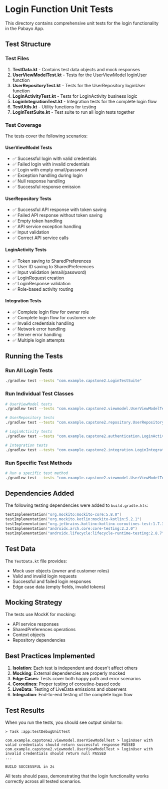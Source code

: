 # Login Function Unit Tests

This directory contains comprehensive unit tests for the login functionality in the Pabayo App.

## Test Structure

### Test Files

1. **TestData.kt** - Contains test data objects and mock responses
2. **UserViewModelTest.kt** - Tests for the UserViewModel loginUser function
3. **UserRepositoryTest.kt** - Tests for the UserRepository loginUser function  
4. **LoginActivityTest.kt** - Tests for LoginActivity business logic
5. **LoginIntegrationTest.kt** - Integration tests for the complete login flow
6. **TestUtils.kt** - Utility functions for testing
7. **LoginTestSuite.kt** - Test suite to run all login tests together

### Test Coverage

The tests cover the following scenarios:

#### UserViewModel Tests
- ✅ Successful login with valid credentials
- ✅ Failed login with invalid credentials
- ✅ Login with empty email/password
- ✅ Exception handling during login
- ✅ Null response handling
- ✅ Successful response emission

#### UserRepository Tests
- ✅ Successful API response with token saving
- ✅ Failed API response without token saving
- ✅ Empty token handling
- ✅ API service exception handling
- ✅ Input validation
- ✅ Correct API service calls

#### LoginActivity Tests
- ✅ Token saving to SharedPreferences
- ✅ User ID saving to SharedPreferences
- ✅ Input validation (email/password)
- ✅ LoginRequest creation
- ✅ LoginResponse validation
- ✅ Role-based activity routing

#### Integration Tests
- ✅ Complete login flow for owner role
- ✅ Complete login flow for customer role
- ✅ Invalid credentials handling
- ✅ Network error handling
- ✅ Server error handling
- ✅ Multiple login attempts

## Running the Tests

### Run All Login Tests
```bash
./gradlew test --tests "com.example.capstone2.LoginTestSuite"
```

### Run Individual Test Classes
```bash
# UserViewModel tests
./gradlew test --tests "com.example.capstone2.viewmodel.UserViewModelTest"

# UserRepository tests  
./gradlew test --tests "com.example.capstone2.repository.UserRepositoryTest"

# LoginActivity tests
./gradlew test --tests "com.example.capstone2.authentication.LoginActivityTest"

# Integration tests
./gradlew test --tests "com.example.capstone2.integration.LoginIntegrationTest"
```

### Run Specific Test Methods
```bash
# Run a specific test method
./gradlew test --tests "com.example.capstone2.viewmodel.UserViewModelTest.loginUser with valid credentials should return successful response"
```

## Dependencies Added

The following testing dependencies were added to `build.gradle.kts`:

```kotlin
testImplementation("org.mockito:mockito-core:5.8.0")
testImplementation("org.mockito.kotlin:mockito-kotlin:5.2.1")
testImplementation("org.jetbrains.kotlinx:kotlinx-coroutines-test:1.7.3")
testImplementation("androidx.arch.core:core-testing:2.2.0")
testImplementation("androidx.lifecycle:lifecycle-runtime-testing:2.8.7")
```

## Test Data

The `TestData.kt` file provides:
- Mock user objects (owner and customer roles)
- Valid and invalid login requests
- Successful and failed login responses
- Edge case data (empty fields, invalid tokens)

## Mocking Strategy

The tests use MockK for mocking:
- API service responses
- SharedPreferences operations
- Context objects
- Repository dependencies

## Best Practices Implemented

1. **Isolation**: Each test is independent and doesn't affect others
2. **Mocking**: External dependencies are properly mocked
3. **Edge Cases**: Tests cover both happy path and error scenarios
4. **Coroutines**: Proper testing of coroutine-based code
5. **LiveData**: Testing of LiveData emissions and observers
6. **Integration**: End-to-end testing of the complete login flow

## Test Results

When you run the tests, you should see output similar to:
```
> Task :app:testDebugUnitTest

com.example.capstone2.viewmodel.UserViewModelTest > loginUser with valid credentials should return successful response PASSED
com.example.capstone2.viewmodel.UserViewModelTest > loginUser with invalid credentials should return null PASSED
...

BUILD SUCCESSFUL in 2s
```

All tests should pass, demonstrating that the login functionality works correctly across all tested scenarios.
